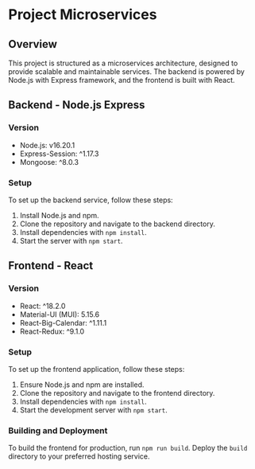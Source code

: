# Project Microservices

## Overview
This project is structured as a microservices architecture, designed to provide scalable and maintainable services. The backend is powered by Node.js with Express framework, and the frontend is built with React.

## Backend - Node.js Express

### Version
- Node.js: v16.20.1
- Express-Session: ^1.17.3
- Mongoose: ^8.0.3

### Setup
To set up the backend service, follow these steps:
1. Install Node.js and npm.
2. Clone the repository and navigate to the backend directory.
3. Install dependencies with `npm install`.
4. Start the server with `npm start`.


## Frontend - React

### Version
- React: ^18.2.0
- Material-UI (MUI): 5.15.6
- React-Big-Calendar: ^1.11.1
- React-Redux: ^9.1.0

### Setup
To set up the frontend application, follow these steps:
1. Ensure Node.js and npm are installed.
2. Clone the repository and navigate to the frontend directory.
3. Install dependencies with `npm install`.
4. Start the development server with `npm start`.

### Building and Deployment
To build the frontend for production, run `npm run build`. Deploy the `build` directory to your preferred hosting service.

